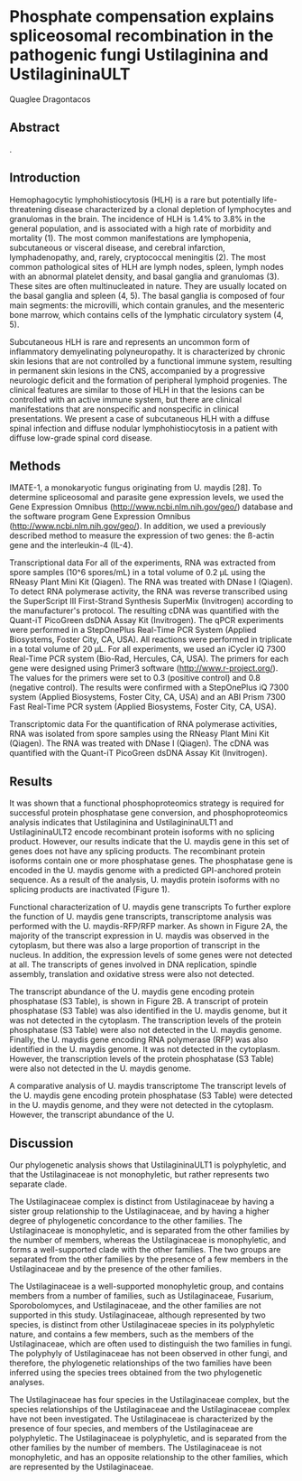 # Phosphate compensation explains spliceosomal recombination in the pathogenic fungi Ustilaginina and UstilagininaULT
Quaglee Dragontacos


## Abstract
.


## Introduction
Hemophagocytic lymphohistiocytosis (HLH) is a rare but potentially life-threatening disease characterized by a clonal depletion of lymphocytes and granulomas in the brain. The incidence of HLH is 1.4% to 3.8% in the general population, and is associated with a high rate of morbidity and mortality (1). The most common manifestations are lymphopenia, subcutaneous or visceral disease, and cerebral infarction, lymphadenopathy, and, rarely, cryptococcal meningitis (2). The most common pathological sites of HLH are lymph nodes, spleen, lymph nodes with an abnormal platelet density, and basal ganglia and granulomas (3). These sites are often multinucleated in nature. They are usually located on the basal ganglia and spleen (4, 5). The basal ganglia is composed of four main segments: the microvilli, which contain granules, and the mesenteric bone marrow, which contains cells of the lymphatic circulatory system (4, 5).

Subcutaneous HLH is rare and represents an uncommon form of inflammatory demyelinating polyneuropathy. It is characterized by chronic skin lesions that are not controlled by a functional immune system, resulting in permanent skin lesions in the CNS, accompanied by a progressive neurologic deficit and the formation of peripheral lymphoid progenies. The clinical features are similar to those of HLH in that the lesions can be controlled with an active immune system, but there are clinical manifestations that are nonspecific and nonspecific in clinical presentations. We present a case of subcutaneous HLH with a diffuse spinal infection and diffuse nodular lymphohistiocytosis in a patient with diffuse low-grade spinal cord disease.


## Methods
IMATE-1, a monokaryotic fungus originating from U. maydis [28]. To determine spliceosomal and parasite gene expression levels, we used the Gene Expression Omnibus (http://www.ncbi.nlm.nih.gov/geo/) database and the software program Gene Expression Omnibus (http://www.ncbi.nlm.nih.gov/geo/). In addition, we used a previously described method to measure the expression of two genes: the ß-actin gene and the interleukin-4 (IL-4).

Transcriptional data
For all of the experiments, RNA was extracted from spore samples (10^6 spores/mL) in a total volume of 0.2 µL using the RNeasy Plant Mini Kit (Qiagen). The RNA was treated with DNase I (Qiagen). To detect RNA polymerase activity, the RNA was reverse transcribed using the SuperScript III First-Strand Synthesis SuperMix (Invitrogen) according to the manufacturer's protocol. The resulting cDNA was quantified with the Quant-iT PicoGreen dsDNA Assay Kit (Invitrogen). The qPCR experiments were performed in a StepOnePlus Real-Time PCR System (Applied Biosystems, Foster City, CA, USA). All reactions were performed in triplicate in a total volume of 20 µL. For all experiments, we used an iCycler iQ 7300 Real-Time PCR system (Bio-Rad, Hercules, CA, USA). The primers for each gene were designed using Primer3 software (http://www.r-project.org/). The values for the primers were set to 0.3 (positive control) and 0.8 (negative control). The results were confirmed with a StepOnePlus iQ 7300 system (Applied Biosystems, Foster City, CA, USA) and an ABI Prism 7300 Fast Real-Time PCR system (Applied Biosystems, Foster City, CA, USA).

Transcriptomic data
For the quantification of RNA polymerase activities, RNA was isolated from spore samples using the RNeasy Plant Mini Kit (Qiagen). The RNA was treated with DNase I (Qiagen). The cDNA was quantified with the Quant-iT PicoGreen dsDNA Assay Kit (Invitrogen).


## Results
It was shown that a functional phosphoproteomics strategy is required for successful protein phosphatase gene conversion, and phosphoproteomics analysis indicates that Ustilaginina and UstilagininaULT1 and UstilagininaULT2 encode recombinant protein isoforms with no splicing product. However, our results indicate that the U. maydis gene in this set of genes does not have any splicing products. The recombinant protein isoforms contain one or more phosphatase genes. The phosphatase gene is encoded in the U. maydis genome with a predicted GPI-anchored protein sequence. As a result of the analysis, U. maydis protein isoforms with no splicing products are inactivated (Figure 1).

Functional characterization of U. maydis gene transcripts
To further explore the function of U. maydis gene transcripts, transcriptome analysis was performed with the U. maydis-RFP/RFP marker. As shown in Figure 2A, the majority of the transcript expression in U. maydis was observed in the cytoplasm, but there was also a large proportion of transcript in the nucleus. In addition, the expression levels of some genes were not detected at all. The transcripts of genes involved in DNA replication, spindle assembly, translation and oxidative stress were also not detected.

The transcript abundance of the U. maydis gene encoding protein phosphatase (S3 Table), is shown in Figure 2B. A transcript of protein phosphatase (S3 Table) was also identified in the U. maydis genome, but it was not detected in the cytoplasm. The transcription levels of the protein phosphatase (S3 Table) were also not detected in the U. maydis genome. Finally, the U. maydis gene encoding RNA polymerase (RFP) was also identified in the U. maydis genome. It was not detected in the cytoplasm. However, the transcription levels of the protein phosphatase (S3 Table) were also not detected in the U. maydis genome.

A comparative analysis of U. maydis transcriptome
The transcript levels of the U. maydis gene encoding protein phosphatase (S3 Table) were detected in the U. maydis genome, and they were not detected in the cytoplasm. However, the transcript abundance of the U.


## Discussion
Our phylogenetic analysis shows that UstilagininaULT1 is polyphyletic, and that the Ustilaginaceae is not monophyletic, but rather represents two separate clade.

The Ustilaginaceae complex is distinct from Ustilaginaceae by having a sister group relationship to the Ustilaginaceae, and by having a higher degree of phylogenetic concordance to the other families. The Ustilaginaceae is monophyletic, and is separated from the other families by the number of members, whereas the Ustilaginaceae is monophyletic, and forms a well-supported clade with the other families. The two groups are separated from the other families by the presence of a few members in the Ustilaginaceae and by the presence of the other families.

The Ustilaginaceae is a well-supported monophyletic group, and contains members from a number of families, such as Ustilaginaceae, Fusarium, Sporobolomyces, and Ustilaginaceae, and the other families are not supported in this study. Ustilaginaceae, although represented by two species, is distinct from other Ustilaginaceae species in its polyphyletic nature, and contains a few members, such as the members of the Ustilaginaceae, which are often used to distinguish the two families in fungi. The polyphyly of Ustilaginaceae has not been observed in other fungi, and therefore, the phylogenetic relationships of the two families have been inferred using the species trees obtained from the two phylogenetic analyses.

The Ustilaginaceae has four species in the Ustilaginaceae complex, but the species relationships of the Ustilaginaceae and the Ustilaginaceae complex have not been investigated. The Ustilaginaceae is characterized by the presence of four species, and members of the Ustilaginaceae are polyphyletic. The Ustilaginaceae is polyphyletic, and is separated from the other families by the number of members. The Ustilaginaceae is not monophyletic, and has an opposite relationship to the other families, which are represented by the Ustilaginaceae.
